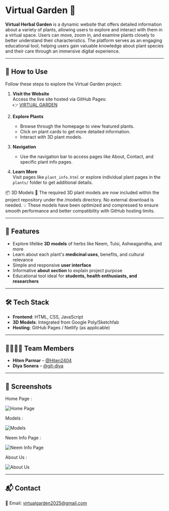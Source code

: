 # Virtual Garden 🌱

**Virtual Herbal Garden** is a dynamic website that offers detailed information about a variety of plants, allowing users to explore and interact with them in a virtual space. Users can move, zoom in, and examine plants closely to better understand their characteristics. The platform serves as an engaging educational tool, helping users gain valuable knowledge about plant species and their care through an immersive digital experience.


---

## 🚀 How to Use

Follow these steps to explore the Virtual Garden project:

1. **Visit the Website**  
   Access the live site hosted via GitHub Pages:  
   👉 [VIRTUAL GARDEN](https://virtual-garden-project.github.io/Virtual-Garden/)

2. **Explore Plants**  
   - Browse through the homepage to view featured plants.
   - Click on plant cards to get more detailed information.
   - Interact with 3D plant models.

3. **Navigation**  
   - Use the navigation bar to access pages like About, Contact, and specific plant info pages.

4. **Learn More**  
   Visit pages like `plant_info.html` or explore individual plant pages in the `plants/` folder to get additional details.


📦 3D Models
🧱 The required 3D plant models are now included within the project repository under the /models directory. No external download is needed.
💡 These models have been optimized and compressed to ensure smooth performance and better compatibility with GitHub hosting limits.


---

## 🚀 Features
- Explore lifelike **3D models** of herbs like Neem, Tulsi, Ashwagandha, and more
- Learn about each plant's **medicinal uses**, benefits, and cultural relevance
- Simple and responsive **user interface**
- Informative **about section** to explain project purpose
- Educational tool ideal for **students, health enthusiasts, and researchers**

---

## 🛠️ Tech Stack
- **Frontend**: HTML, CSS, JavaScript
- **3D Models**: Integrated from Google Poly/Sketchfab
- **Hosting**: GitHub Pages / Netlify (as applicable)

---

## 👨‍👩‍👧‍👦 Team Members

- **Hiten Parmar** – [@Hiten2404](https://github.com/Hiten2404)  
- **Diya Sonera** – [@git-diya](https://github.com/git-diya)


---

## 📸 Screenshots
Home Page :

![Home Page](https://github.com/user-attachments/assets/bb9a537d-c161-43c4-a671-d9bead4263a7)

Models :

![Models](https://github.com/user-attachments/assets/d4579e83-dc60-405e-a8fe-8e2673e04cde)

Neem Info Page : 

![Neem Info Page](https://github.com/user-attachments/assets/0790b1de-197c-4236-8935-0910e1d63441)

About Us :

![About Us](https://github.com/user-attachments/assets/a9af564f-c898-41f3-96fd-ec6b98c7e8b7)


---

## 📬 Contact

📧 Email: [virtualgarden2025@gmail.com](mailto:virtualgarden2025@gmail.com)
